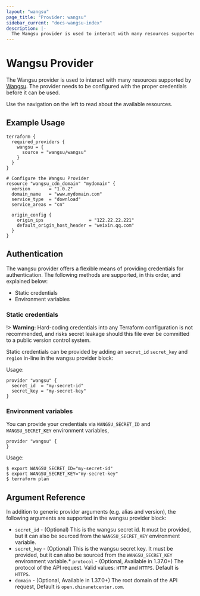 ```yaml
---
layout: "wangsu"
page_title: "Provider: wangsu"
sidebar_current: "docs-wangsu-index"
description: |-
  The Wangsu provider is used to interact with many resources supported by wangsu. The provider needs to be configured with the proper credentials before it can be used.
---
```


# Wangsu Provider

The Wangsu provider is used to interact with many resources supported by [Wangsu](https://www.wangsu.com).
The provider needs to be configured with the proper credentials before it can be used.

Use the navigation on the left to read about the available resources.

## Example Usage

```hcl
terraform {
  required_providers {
    wangsu = {
      source = "wangsu/wangsu"
    }
  }
}

# Configure the Wangsu Provider
resource "wangsu_cdn_domain" "mydomain" {
  version       = "1.0.2"
  domain_name   = "www.mydomain.com"
  service_type  = "download"
  service_areas = "cn"

  origin_config {
    origin_ips                 = "122.22.22.221"
    default_origin_host_header = "weixin.qq.com"
  }
}
```

## Authentication

The wangsu provider offers a flexible means of providing credentials for authentication.
The following methods are supported, in this order, and explained below:

- Static credentials
- Environment variables

### Static credentials

!> **Warning:** Hard-coding credentials into any Terraform configuration is not
recommended, and risks secret leakage should this file ever be committed to a
public version control system.

Static credentials can be provided by adding an `secret_id` `secret_key` and `region` in-line in the wangsu provider block:

Usage:

```hcl
provider "wangsu" {
  secret_id  = "my-secret-id"
  secret_key = "my-secret-key"
}
```

### Environment variables

You can provide your credentials via `WANGSU_SECRET_ID` and `WANGSU_SECRET_KEY` environment variables,

```hcl
provider "wangsu" {
}
```

Usage:

```shell
$ export WANGSU_SECRET_ID="my-secret-id"
$ export WANGSU_SECRET_KEY="my-secret-key"
$ terraform plan
```


## Argument Reference

In addition to generic provider arguments (e.g. alias and version), the following arguments are supported in the wangsu provider block:

* `secret_id` - (Optional) This is the wangsu secret id. It must be provided, but it can also be sourced from the `WANGSU_SECRET_KEY` environment variable.
* `secret_key` - (Optional) This is the wangsu secret key. It must be provided, but it can also be sourced from the `WANGSU_SECRET_KEY` environment variable.* `protocol` - (Optional, Available in 1.37.0+) The protocol of the API request. Valid values: `HTTP` and `HTTPS`. Default is `HTTPS`.
* `domain` - (Optional, Available in 1.37.0+) The root domain of the API request, Default is `open.chinanetcenter.com`.